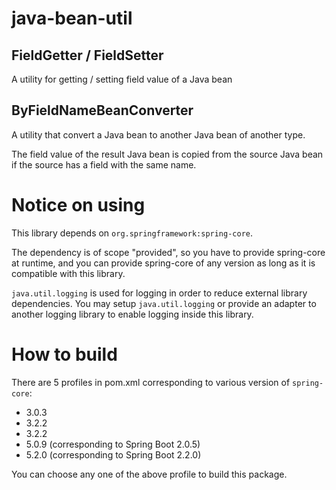 # java-bean-util

## FieldGetter / FieldSetter
A utility for getting / setting field value of a Java bean

## ByFieldNameBeanConverter
A utility that convert a Java bean to another Java bean of another type.

The field value of the result Java bean is copied from the source Java bean if the source has a field with the same name.

# Notice on using
This library depends on `org.springframework:spring-core`.

The dependency is of scope "provided", so you have to provide spring-core at runtime, and you can provide  spring-core of any version as long as it is compatible with this library.

`java.util.logging` is used for logging in order to reduce external library dependencies. You may setup `java.util.logging` or provide an adapter to another logging library to enable logging inside this library.

# How to build
There are 5 profiles in pom.xml corresponding to various version of `spring-core`:
* 3.0.3
* 3.2.2
* 3.2.2
* 5.0.9 (corresponding to Spring Boot 2.0.5)
* 5.2.0 (corresponding to Spring Boot 2.2.0)

You can choose any one of the above profile to build this package.
